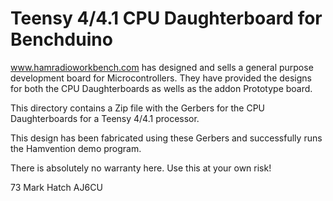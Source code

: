 # Teensy 4/4.1 CPU Daughterboard for Benchduino
 
www.hamradioworkbench.com has designed and sells a general purpose development
board for Microcontrollers. They have provided the designs for both the CPU
Daughterboards as wells as the addon Prototype board.

This directory contains a Zip file with the Gerbers for the CPU Daughterboards for a 
Teensy 4/4.1 processor.

This design has been fabricated using these Gerbers and successfully runs the 
Hamvention demo program.

There is absolutely no warranty here. Use this at your own risk!



73
Mark Hatch
AJ6CU


